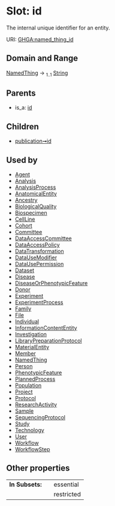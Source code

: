 
# Slot: id


The internal unique identifier for an entity.

URI: [GHGA:named_thing_id](https://w3id.org/GHGA/named_thing_id)


## Domain and Range

[NamedThing](NamedThing.md) &#8594;  <sub>1..1</sub> [String](types/String.md)

## Parents

 *  is_a: [id](id.md)

## Children

 *  [publication➞id](publication_id.md)

## Used by

 * [Agent](Agent.md)
 * [Analysis](Analysis.md)
 * [AnalysisProcess](AnalysisProcess.md)
 * [AnatomicalEntity](AnatomicalEntity.md)
 * [Ancestry](Ancestry.md)
 * [BiologicalQuality](BiologicalQuality.md)
 * [Biospecimen](Biospecimen.md)
 * [CellLine](CellLine.md)
 * [Cohort](Cohort.md)
 * [Committee](Committee.md)
 * [DataAccessCommittee](DataAccessCommittee.md)
 * [DataAccessPolicy](DataAccessPolicy.md)
 * [DataTransformation](DataTransformation.md)
 * [DataUseModifier](DataUseModifier.md)
 * [DataUsePermission](DataUsePermission.md)
 * [Dataset](Dataset.md)
 * [Disease](Disease.md)
 * [DiseaseOrPhenotypicFeature](DiseaseOrPhenotypicFeature.md)
 * [Donor](Donor.md)
 * [Experiment](Experiment.md)
 * [ExperimentProcess](ExperimentProcess.md)
 * [Family](Family.md)
 * [File](File.md)
 * [Individual](Individual.md)
 * [InformationContentEntity](InformationContentEntity.md)
 * [Investigation](Investigation.md)
 * [LibraryPreparationProtocol](LibraryPreparationProtocol.md)
 * [MaterialEntity](MaterialEntity.md)
 * [Member](Member.md)
 * [NamedThing](NamedThing.md)
 * [Person](Person.md)
 * [PhenotypicFeature](PhenotypicFeature.md)
 * [PlannedProcess](PlannedProcess.md)
 * [Population](Population.md)
 * [Project](Project.md)
 * [Protocol](Protocol.md)
 * [ResearchActivity](ResearchActivity.md)
 * [Sample](Sample.md)
 * [SequencingProtocol](SequencingProtocol.md)
 * [Study](Study.md)
 * [Technology](Technology.md)
 * [User](User.md)
 * [Workflow](Workflow.md)
 * [WorkflowStep](WorkflowStep.md)

## Other properties

|  |  |  |
| --- | --- | --- |
| **In Subsets:** | | essential |
|  | | restricted |


